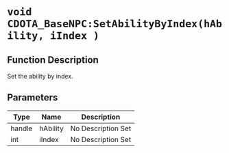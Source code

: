 # `void CDOTA_BaseNPC:SetAbilityByIndex(hAbility, iIndex )`
## Function Description
Set the ability by index.
## Parameters
Type|Name|Description
--|--|--
handle|hAbility|No Description Set
int|iIndex|No Description Set
